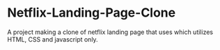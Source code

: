 # Netflix-Landing-Page-Clone
A project making a clone of netflix landing page that uses which utilizes  HTML, CSS and javascript only.
